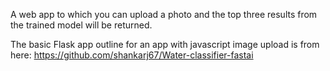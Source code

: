 A web app to which you can upload a photo and the top three results from the trained model will be returned.

The basic Flask app outline for an app with javascript image upload is from here: https://github.com/shankarj67/Water-classifier-fastai
